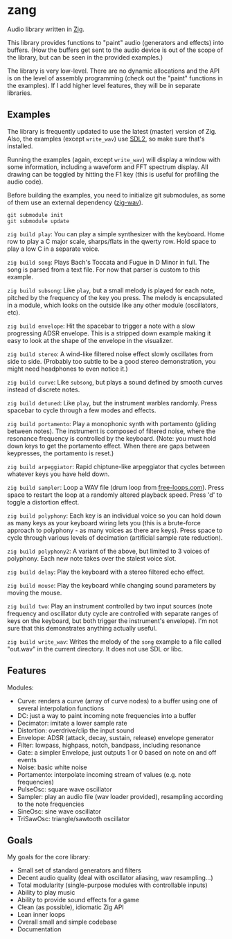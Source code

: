 # zang
Audio library written in [Zig](https://ziglang.org/).

This library provides functions to "paint" audio (generators and effects) into buffers. (How the buffers get sent to the audio device is out of the scope of the library, but can be seen in the provided examples.)

The library is very low-level. There are no dynamic allocations and the API is on the level of assembly programming (check out the "paint" functions in the examples). If I add higher level features, they will be in separate libraries.

## Examples
The library is frequently updated to use the latest (master) version of Zig. Also, the examples (except `write_wav`) use [SDL2](https://www.libsdl.org/), so make sure that's installed.

Running the examples (again, except `write_wav`) will display a window with some information, including a waveform and FFT spectrum display. All drawing can be toggled by hitting the F1 key (this is useful for profiling the audio code).

Before building the examples, you need to initialize git submodules, as some of them use an external dependency ([zig-wav](https://github.com/dbandstra/zig-wav)).

```
git submodule init
git submodule update
```

`zig build play`: You can play a simple synthesizer with the keyboard. Home row to play a C major scale, sharps/flats in the qwerty row. Hold space to play a low C in a separate voice.

`zig build song`: Plays Bach's Toccata and Fugue in D Minor in full. The song is parsed from a text file. For now that parser is custom to this example.

`zig build subsong`: Like `play`, but a small melody is played for each note, pitched by the frequency of the key you press. The melody is encapsulated in a module, which looks on the outside like any other module (oscillators, etc).

`zig build envelope`: Hit the spacebar to trigger a note with a slow progressing ADSR envelope. This is a stripped down example making it easy to look at the shape of the envelope in the visualizer.

`zig build stereo`: A wind-like filtered noise effect slowly oscillates from side to side. (Probably too subtle to be a good stereo demonstration, you might need headphones to even notice it.)

`zig build curve`: Like `subsong`, but plays a sound defined by smooth curves instead of discrete notes.

`zig build detuned`: Like `play`, but the instrument warbles randomly. Press spacebar to cycle through a few modes and effects.

`zig build portamento`: Play a monophonic synth with portamento (gliding between notes). The instrument is composed of filtered noise, where the resonance frequency is controlled by the keyboard. (Note: you must hold down keys to get the portamento effect. When there are gaps between keypresses, the portamento is reset.)

`zig build arpeggiator`: Rapid chiptune-like arpeggiator that cycles between whatever keys you have held down.

`zig build sampler`: Loop a WAV file (drum loop from [free-loops.com](http://free-loops.com/6791-live-drums.html)). Press space to restart the loop at a randomly altered playback speed. Press 'd' to toggle a distortion effect.

`zig build polyphony`: Each key is an individual voice so you can hold down as many keys as your keyboard wiring lets you (this is a brute-force approach to polyphony - as many voices as there are keys). Press space to cycle through various levels of decimation (artificial sample rate reduction).

`zig build polyphony2`: A variant of the above, but limited to 3 voices of polyphony. Each new note takes over the stalest voice slot.

`zig build delay`: Play the keyboard with a stereo filtered echo effect.

`zig build mouse`: Play the keyboard while changing sound parameters by moving the mouse.

`zig build two`: Play an instrument controlled by two input sources (note frequency and oscillator duty cycle are controlled with separate ranges of keys on the keyboard, but both trigger the instrument's envelope). I'm not sure that this demonstrates anything actually useful.

`zig build write_wav`: Writes the melody of the `song` example to a file called "out.wav" in the current directory. It does not use SDL or libc.

## Features
Modules:
* Curve: renders a curve (array of curve nodes) to a buffer using one of several interpolation functions
* DC: just a way to paint incoming note frequencies into a buffer
* Decimator: imitate a lower sample rate
* Distortion: overdrive/clip the input sound
* Envelope: ADSR (attack, decay, sustain, release) envelope generator
* Filter: lowpass, highpass, notch, bandpass, including resonance
* Gate: a simpler Envelope, just outputs 1 or 0 based on note on and off events
* Noise: basic white noise
* Portamento: interpolate incoming stream of values (e.g. note frequencies)
* PulseOsc: square wave oscillator
* Sampler: play an audio file (wav loader provided), resampling according to the note frequencies
* SineOsc: sine wave oscillator
* TriSawOsc: triangle/sawtooth oscillator

## Goals
My goals for the core library:
* Small set of standard generators and filters
* Decent audio quality (deal with oscillator aliasing, wav resampling...)
* Total modularity (single-purpose modules with controllable inputs)
* Ability to play music
* Ability to provide sound effects for a game
* Clean (as possible), idiomatic Zig API
* Lean inner loops
* Overall small and simple codebase
* Documentation
